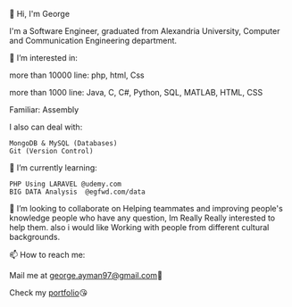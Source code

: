 👋 Hi, I'm George

I'm a Software Engineer, graduated from Alexandria University, Computer and Communication Engineering department.

👀 I’m interested in:

more than 10000 line: php, html, Css

more than 1000 line: Java, C, C#, Python, SQL, MATLAB, HTML, CSS

Familiar: Assembly

I also can deal with:

    MongoDB & MySQL (Databases)
    Git (Version Control)
   
🌱 I’m currently learning:
    
    PHP Using LARAVEL @udemy.com
    BIG DATA Analysis  @egfwd.com/data
    
💞️ I’m looking to collaborate on Helping teammates and improving people's knowledge
    people who have any question, Im Really Really interested to help them.
    also i would like Working with people from different cultural backgrounds.
    
📫 How to reach me:
    
  Mail me at <a href="mailto:george.ayman97@gmail.com">george.ayman97@gmail.com</a>&#129313;

Check my <a href="https://georgeayman97.github.io/portofolio/" >portfolio</a>&#128536;


